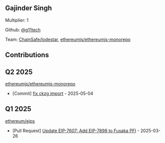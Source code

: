 
## Gajinder Singh
Multiplier: 1

Github: [@g11tech](https://github.com/g11tech)

Team: [ChainSafe/lodestar](https://github.com/ChainSafe/lodestar/pulls?q=author%3Ag11tech), [ethereumjs/ethereumjs-monorepo](https://github.com/ethereumjs/ethereumjs-monorepo/pulls?q=is%3Apr+author%3Ag11tech)

## Contributions

## Q2 2025


[ethereumjs/ethereumjs-monorepo](https://github.com/ethereumjs/ethereumjs-monorepo)
* [Commit] [fix ckzg import](https://github.com/ethereumjs/ethereumjs-monorepo/commit/a336031d849965b379f4c29c29974ad006369a47) - 2025-05-04
## Q1 2025

[ethereum/eips](https://github.com/ethereum/eips)
* [Pull Request] [Update EIP-7607: Add EIP-7898 to Fusaka PFI](https://github.com/ethereum/EIPs/pull/9549) - 2025-03-26

